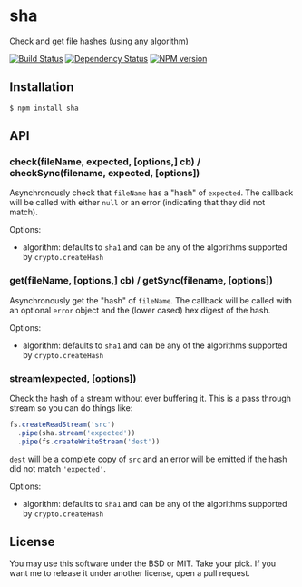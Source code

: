 # sha

Check and get file hashes (using any algorithm)

[![Build Status](https://img.shields.io/travis/ForbesLindesay/sha/master.svg)](https://travis-ci.org/ForbesLindesay/sha)
[![Dependency Status](https://img.shields.io/gemnasium/ForbesLindesay/sha.svg)](https://gemnasium.com/ForbesLindesay/sha)
[![NPM version](https://img.shields.io/npm/v/sha.svg)](http://badge.fury.io/js/sha)










































<extoc></extoc>

## Installation

    $ npm install sha

## API

### check(fileName, expected, [options,] cb) / checkSync(filename, expected, [options])

Asynchronously check that `fileName` has a "hash" of `expected`.  The callback will be called with either `null` or an error (indicating that they did not match).

Options:

- algorithm: defaults to `sha1` and can be any of the algorithms supported by `crypto.createHash`

### get(fileName, [options,] cb) / getSync(filename, [options])

Asynchronously get the "hash" of `fileName`.  The callback will be called with an optional `error` object and the (lower cased) hex digest of the hash.

Options:

- algorithm: defaults to `sha1` and can be any of the algorithms supported by `crypto.createHash`

### stream(expected, [options])

Check the hash of a stream without ever buffering it.  This is a pass through stream so you can do things like:

```js
fs.createReadStream('src')
  .pipe(sha.stream('expected'))
  .pipe(fs.createWriteStream('dest'))
```

`dest` will be a complete copy of `src` and an error will be emitted if the hash did not match `'expected'`.

Options:

- algorithm: defaults to `sha1` and can be any of the algorithms supported by `crypto.createHash`

## License

You may use this software under the BSD or MIT.  Take your pick.  If you want me to release it under another license, open a pull request.